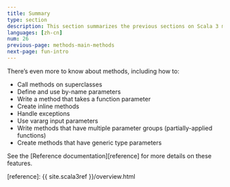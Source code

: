 ```yaml
---
title: Summary
type: section
description: This section summarizes the previous sections on Scala 3 methods.
languages: [zh-cn]
num: 26
previous-page: methods-main-methods
next-page: fun-intro
---
```



There’s even more to know about methods, including how to:

- Call methods on superclasses
- Define and use by-name parameters
- Write a method that takes a function parameter
- Create inline methods
- Handle exceptions
- Use vararg input parameters
- Write methods that have multiple parameter groups (partially-applied functions)
- Create methods that have generic type parameters

See the [Reference documentation][reference] for more details on these features.



[reference]: {{ site.scala3ref }}/overview.html
